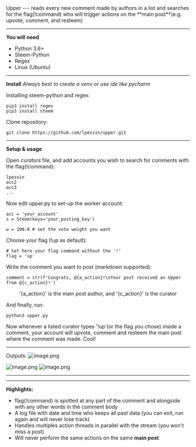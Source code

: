 <div class="text-justify">
Upper
---
reads every new comment made by authors in a list and searches for the flag(!command) who will trigger actions on the **main post**(e.g. upvote, comment, and resteem)


---

**You will need**
- Python 3.6+
- Steem-Python
- Regex
- Linux (Ubuntu)
 
---

**Install**
*Always best to create a venv or use ide like pycharm*

Installing steem-python and regex:
```
pip3 install regex
pip3 install steem
```

Clone repository:
```
git clone https://github.com/lpessin/upper.git
```
---
**Setup & usage**

Open *curators* file, and add accounts you wish to search for comments with the flag(!command):
```
lpessin
acc2
acc3
...
```

Now edit upper.py to set-up the worker account:

```
acc = 'your_account' 
s = Steem(keys='your_posting_key')

w = 100.0 # set the vote weight you want
```

Choose your flag (!up as default):

```
# Set here your flag command without the '!'        
flag = 'up'   
```
Write the comment you want to post (markdown supported):
```
comment = str(f'Congrats, @{a_action}!\nYour post received an Upper from @{c_action}!')
```
<center>'{a_action}' is the main post author, and '{c_action}' is the curator</center>

And finally, run:
```
python3 upper.py
```
Now whenever a listed curator types '!up'(or the flag you chose) inside a comment, your account will upvote, comment and resteem the main post where the comment was made. Cool!

---
Outputs:
![image.png](https://ipfs.busy.org/ipfs/QmbZAwd9MNBU3mpTHfKmBKMuuG13TJhvpNpwxoxYhDXrBK)

![image.png](https://ipfs.busy.org/ipfs/QmZPaULMLoLsJf3VsJiSeeJasFV8vMYmuMrVo6MwBAvwLv)
![image.png](https://ipfs.busy.org/ipfs/QmTRfdKL5wdvfRCgVFwHZaXbNuMEnzBKWQMwVPSZMp7Brm)

---

---

**Highlights:**

- flag(!command) is spotted at any part of the comment and alongside with any other words in the comment body
- A log file with date and time who keeps all past data (you can exit, run again and will never lose track)
- Handles multiples action threads in parallel with the stream (you won't miss a post)
- Will never perform the same actions on the same **main post**
